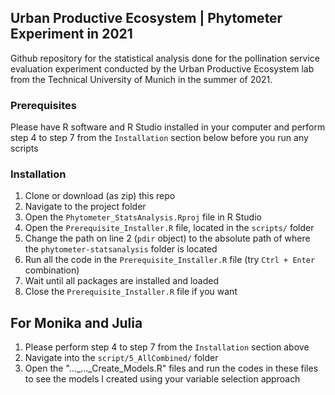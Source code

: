 ## Urban Productive Ecosystem | Phytometer Experiment in 2021

Github repository for the statistical analysis done for the pollination service evaluation experiment conducted by 
the Urban Productive Ecosystem lab from the Technical University of Munich in the summer of 2021.

### Prerequisites

Please have R software and R Studio installed in your computer and perform step 4 
to step 7 from the `Installation` section below before you run any scripts

### Installation

1. Clone or download (as zip) this repo
2. Navigate to the project folder 
3. Open the `Phytometer_StatsAnalysis.Rproj` file in R Studio
4. Open the `Prerequisite_Installer.R` file, located in the `scripts/` folder
5. Change the path on line 2 (`pdir` object) to the absolute path of where the `phytometer-statsanalysis` folder is located
6. Run all the code in the `Prerequisite_Installer.R` file (try `Ctrl + Enter` combination)
7. Wait until all packages are installed and loaded
8. Close the `Prerequisite_Installer.R` file if you want

## For Monika and Julia

1. Please perform step 4 to step 7 from the `Installation` section above
1. Navigate into the `script/5_AllCombined/` folder
2. Open the "..._..._Create_Models.R" files and run the codes in these files to see the models I created using your variable selection approach


